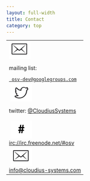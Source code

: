 ```yaml
---
layout: full-width
title: Contact
category: top
---
```


<table align="center" class="contactTable" style="margin-left: auto; margin-right: auto;">
<tbody>
<tr>
<td>
<div class="images"><img alt="" src="images/envlope.jpg">&nbsp;</div>
<div class="links">mailing list: <a style="color: #0598d5; font-family: 'Open Sans'; font-size: medium; line-height: 40px; background-color: #333333;" href="mailto:
 &lt;script type='text/javascript'&gt;
 &lt;!--
 var prefix = 'ma' + 'il' + 'to';
 var path = 'hr' + 'ef' + '=';
 var addy56817 = 'osv-dev' + '@';
 addy56817 = addy56817 + 'googlegroups' + '.' + 'com';
 document.write('&lt;a ' + path + '\'' + prefix + ':' + addy56817 + '\'&gt;');
 document.write(addy56817);
 document.write('&lt;\/a&gt;');
 //--&gt;\n &lt;/script&gt;&lt;script type='text/javascript'&gt;
 &lt;!--
 document.write('&lt;span style=\'display: none;\'&gt;');
 //--&gt;
 &lt;/script&gt;This email address is being protected from spambots. You need JavaScript enabled to view it.
 &lt;script type='text/javascript'&gt;
 &lt;!--
 document.write('&lt;/');
 document.write('span&gt;');
 //--&gt;
 &lt;/script&gt;"><code></code></a><a href="mailto:
 &lt;script type='text/javascript'&gt;
 &lt;!--
 var prefix = 'ma' + 'il' + 'to';
 var path = 'hr' + 'ef' + '=';
 var addy96070 = 'osv-dev' + '@';
 addy96070 = addy96070 + 'googlegroups' + '.' + 'com';
 document.write('&lt;a ' + path + '\'' + prefix + ':' + addy96070 + '\'&gt;');
 document.write(addy96070);
 document.write('&lt;\/a&gt;');
 //--&gt;\n &lt;/script&gt;&lt;script type='text/javascript'&gt;
 &lt;!--
 document.write('&lt;span style=\'display: none;\'&gt;');
 //--&gt;
 &lt;/script&gt;This email address is being protected from spambots. You need JavaScript enabled to view it.
 &lt;script type='text/javascript'&gt;
 &lt;!--
 document.write('&lt;/');
 document.write('span&gt;');
 //--&gt;
 &lt;/script&gt;"><code>
 <script type="text/javascript">
 &lt;!--
 var prefix = '&amp;#109;a' + 'i&amp;#108;' + '&amp;#116;o';
 var path = 'hr' + 'ef' + '=';
 var addy2941 = '&amp;#111;sv-d&amp;#101;v' + '&amp;#64;';
 addy2941 = addy2941 + 'g&amp;#111;&amp;#111;gl&amp;#101;gr&amp;#111;&amp;#117;ps' + '&amp;#46;' + 'c&amp;#111;m';
 document.write('&lt;a ' + path + '\'' + prefix + ':' + addy2941 + '\'&gt;');
 document.write(addy2941);
 document.write('&lt;\/a&gt;');
 //--&gt;\n </script></code></a><code><a href="mailto:osv-dev@googlegroups.com">osv-dev@googlegroups.com</a><script type="text/javascript">
 &lt;!--
 document.write('&lt;span style=\'display: none;\'&gt;');
 //--&gt;
 </script><span style="display: none;">This email address is being protected from spambots. You need JavaScript enabled to view it.
 <script type="text/javascript">
 &lt;!--
 document.write('&lt;/');
 document.write('span&gt;');
 //--&gt;
 </script></span></code>&nbsp;&nbsp;</div>
</td>
</tr>
<tr>
<td>
<div class="images">&nbsp;<img alt="" src="images/birdy.jpg"></div>
<div class="links">twitter:&nbsp;<a style="color: #0598d5; font-family: 'Open Sans'; font-size: medium; line-height: 40px; background-color: #333333;" href="http://twitter.com/CloudiusSystems"><code></code></a><a target="_blank" href="http://twitter.com/CloudiusSystems">@CloudiusSystems</a></div>
</td>
</tr>
<tr>
<td>
<div class="images">&nbsp;<img alt="" src="images/semllcon.jpg"></div>
<div class="links"><a href="irc://irc.freenode.net/#osv">irc://irc.freenode.net/#osv</a></div>
</td>
</tr>
<tr>
<td>
<div class="images">&nbsp;<img alt="" src="images/envlope.jpg"></div>
<div class="links">
 <script type="text/javascript">
 &lt;!--
 var prefix = '&amp;#109;a' + 'i&amp;#108;' + '&amp;#116;o';
 var path = 'hr' + 'ef' + '=';
 var addy86289 = '&amp;#105;nf&amp;#111;' + '&amp;#64;';
 addy86289 = addy86289 + 'cl&amp;#111;&amp;#117;d&amp;#105;&amp;#117;s-syst&amp;#101;ms' + '&amp;#46;' + 'c&amp;#111;m';
 var addy_text86289 = '&amp;#105;nf&amp;#111;' + '&amp;#64;' + 'cl&amp;#111;&amp;#117;d&amp;#105;&amp;#117;s-syst&amp;#101;ms' + '&amp;#46;' + 'c&amp;#111;m';
 document.write('&lt;a ' + path + '\'' + prefix + ':' + addy86289 + '\'&gt;');
 document.write(addy_text86289);
 document.write('&lt;\/a&gt;');
 //--&gt;\n </script><a href="mailto:info@cloudius-systems.com">info@cloudius-systems.com</a><script type="text/javascript">
 &lt;!--
 document.write('&lt;span style=\'display: none;\'&gt;');
 //--&gt;
 </script><span style="display: none;">This email address is being protected from spambots. You need JavaScript enabled to view it.
 <script type="text/javascript">
 &lt;!--
 document.write('&lt;/');
 document.write('span&gt;');
 //--&gt;
 </script></span></div>
</td>
</tr>
</tbody>
</table>
